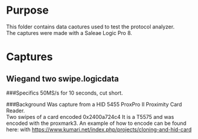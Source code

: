 # Purpose
This folder contains data caotures used to test the protocol analyzer.  
The captures were made with a Saleae Logic Pro 8.

# Captures
## Wiegand two swipe.logicdata 

###Specifics
50MS/s
for 10 seconds, cut short.

###Background
Was capture from a HID 5455 ProxPro II Proximity Card Reader.  
Two swipes of a card encoded
0x2400a724c4
It is a T5575 and was encoded with the proxmark3.  An example of how to encode can be found here:
with https://www.kumari.net/index.php/projects/cloning-and-hid-card
